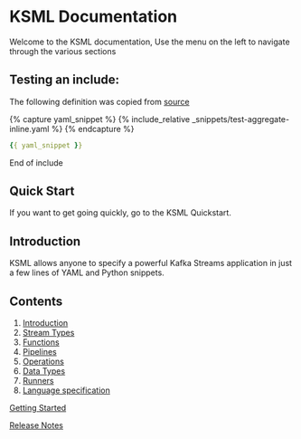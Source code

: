 # KSML Documentation

Welcome to the KSML documentation, Use the menu on the left to navigate through the various sections

## Testing an include:
The following definition was copied from [source](../ksml/src/test/resources/pipelines/test-aggregate-inline.yaml)

{% capture yaml_snippet %}
{% include_relative _snippets/test-aggregate-inline.yaml %}
{% endcapture %}

```yaml
{{ yaml_snippet }}
```
End of include

## Quick Start

If you want to get going quickly, go to the KSML Quickstart.

## Introduction

KSML allows anyone to specify a powerful Kafka Streams application in just a few lines of YAML and Python snippets.

## Contents

1. [Introduction](introduction.md)
2. [Stream Types](streams.md)
3. [Functions](functions.md)
4. [Pipelines](pipelines.md)
5. [Operations](operations.md)
6. [Data Types](types.md)
7. [Runners](runners.md)
8. [Language specification](ksml-language-spec.md)

[Getting Started](quick-start)

[Release Notes](release-notes.md)
